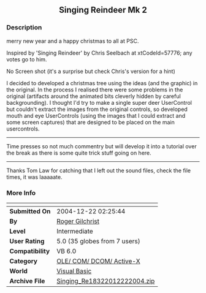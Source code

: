 ﻿<div align="center">

## Singing Reindeer Mk 2


</div>

### Description

merry new year and a happy christmas to all at PSC.

Inspired by 'Singing Reindeer' by Chris Seelbach at xtCodeId=57776; any votes go to him.

No Screen shot (it's a surprise but check Chris's version for a hint)

I decided to developed a christmas tree using the ideas (and the graphic) in the original. In the process I realised there were some problems in the original (artifacts around the animated bits cleverly hidden by careful backgrounding). I thought I'd try to make a single super deer UserControl but couldn't extract the images from the original controls, so developed mouth and eye UserControls (using the images that I could extract and some screen captures) that are designed to be placed on the main usercontrols.

----

Time presses so not much commentry but will develop it into a tutorial over the break as there is some quite trick stuff going on here.

----

Thanks Tom Law for catching that I left out the sound files, check the file times, it was laaaaate.
 
### More Info
 


<span>             |<span>
---                |---
**Submitted On**   |2004-12-22 02:25:44
**By**             |[Roger Gilchrist](https://github.com/Planet-Source-Code/PSCIndex/blob/master/ByAuthor/roger-gilchrist.md)
**Level**          |Intermediate
**User Rating**    |5.0 (35 globes from 7 users)
**Compatibility**  |VB 6\.0
**Category**       |[OLE/ COM/ DCOM/ Active\-X](https://github.com/Planet-Source-Code/PSCIndex/blob/master/ByCategory/ole-com-dcom-active-x__1-29.md)
**World**          |[Visual Basic](https://github.com/Planet-Source-Code/PSCIndex/blob/master/ByWorld/visual-basic.md)
**Archive File**   |[Singing\_Re18322012222004\.zip](https://github.com/Planet-Source-Code/roger-gilchrist-singing-reindeer-mk-2__1-57848/archive/master.zip)








